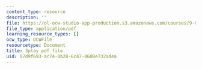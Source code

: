 ```yaml
---
content_type: resource
description: ''
file: https://ol-ocw-studio-app-production.s3.amazonaws.com/courses/9-00-introduction-to-psychology-fall-2004/07d9f693ac740b286c470608e732adea_10491.pdf
file_type: application/pdf
learning_resource_types: []
ocw_type: OCWFile
resourcetype: Document
title: 3play pdf file
uid: 07d9f693-ac74-0b28-6c47-0608e732adea
---
```

